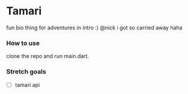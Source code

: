 # Tamari
fun bio thing for adventures in intro :) @nick i got so carried away haha


### How to use
clone the repo and run main.dart. 


### Stretch goals
- [ ] tamari api
